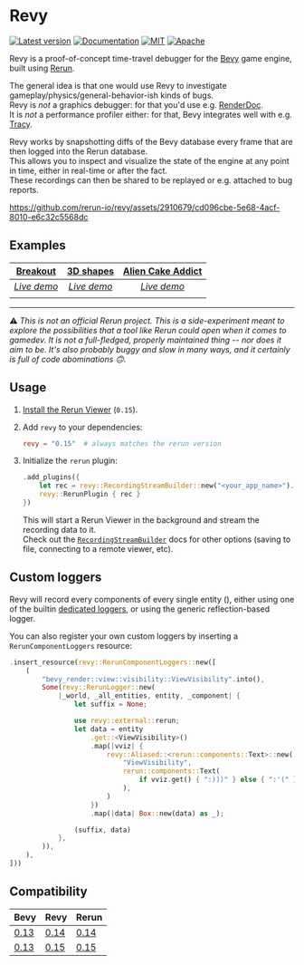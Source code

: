 # Revy

[![Latest version](https://img.shields.io/crates/v/revy.svg)](https://crates.io/crates/revy)
[![Documentation](https://docs.rs/revy/badge.svg)](https://docs.rs/revy)
[![MIT](https://img.shields.io/badge/license-MIT-blue.svg)](https://github.com/rerun-io/revy/blob/master/LICENSE-MIT)
[![Apache](https://img.shields.io/badge/license-Apache-blue.svg)](https://github.com/rerun-io/revy/blob/master/LICENSE-APACHE)

Revy is a proof-of-concept time-travel debugger for the [Bevy](https://github.com/bevyengine/bevy) game engine, built using [Rerun](https://github.com/rerun-io/rerun).

The general idea is that one would use Revy to investigate gameplay/physics/general-behavior-ish kinds of bugs.  
Revy is _not_ a graphics debugger: for that you'd use e.g. [RenderDoc](https://github.com/baldurk/renderdoc).  
It is _not_ a performance profiler either: for that, Bevy integrates well with e.g. [Tracy](https://github.com/wolfpld/tracy).

Revy works by snapshotting diffs of the Bevy database every frame that are then logged into the Rerun database.  
This allows you to inspect and visualize the state of the engine at any point in time, either in real-time or after the fact.  
These recordings can then be shared to be replayed or e.g. attached to bug reports.

https://github.com/rerun-io/revy/assets/2910679/cd096cbe-5e68-4acf-8010-e6c32c5568dc

## Examples 

|[Breakout](https://github.com/bevyengine/bevy/blob/v0.13.0/examples/games/breakout.rs)|[3D shapes](https://github.com/bevyengine/bevy/blob/v0.13.0/examples/3d/3d_shapes.rs)|[Alien Cake Addict](https://github.com/bevyengine/bevy/blob/v0.13.0/examples/games/alien_cake_addict.rs)|
| :----------------------------------------------------------------: | :-------------------------------------------------------------: | :--------------------------------------------------------------: |
| [*Live demo*](https://app.rerun.io/version/0.14.1/index.html?url=https://storage.googleapis.com/rerun-example-datasets/revy/breakout_014_001.rrd) | [*Live demo*](https://app.rerun.io/version/0.14.1/index.html?url=https://storage.googleapis.com/rerun-example-datasets/revy/3d_shapes_014_001.rrd)| [*Live demo*](https://app.rerun.io/version/0.14.1/index.html?url=https://storage.googleapis.com/rerun-example-datasets/revy/alien_014_001.rrd) |
| <picture> <img src="https://static.rerun.io/revy_breakout_title/a853af41115505212296813a0bef2373b105757b/full.png" alt=""> <source media="(max-width: 480px)" srcset="https://static.rerun.io/revy_breakout_title/a853af41115505212296813a0bef2373b105757b/480w.png"> <source media="(max-width: 768px)" srcset="https://static.rerun.io/revy_breakout_title/a853af41115505212296813a0bef2373b105757b/768w.png"> <source media="(max-width: 1024px)" srcset="https://static.rerun.io/revy_breakout_title/a853af41115505212296813a0bef2373b105757b/1024w.png"> <source media="(max-width: 1200px)" srcset="https://static.rerun.io/revy_breakout_title/a853af41115505212296813a0bef2373b105757b/1200w.png"> </picture> | <picture> <img src="https://static.rerun.io/revy_3dshapes_title/964446d03f1792b60e394e8c495e6fe16273939a/full.png" alt=""> <source media="(max-width: 480px)" srcset="https://static.rerun.io/revy_3dshapes_title/964446d03f1792b60e394e8c495e6fe16273939a/480w.png"> <source media="(max-width: 768px)" srcset="https://static.rerun.io/revy_3dshapes_title/964446d03f1792b60e394e8c495e6fe16273939a/768w.png"> <source media="(max-width: 1024px)" srcset="https://static.rerun.io/revy_3dshapes_title/964446d03f1792b60e394e8c495e6fe16273939a/1024w.png"> <source media="(max-width: 1200px)" srcset="https://static.rerun.io/revy_3dshapes_title/964446d03f1792b60e394e8c495e6fe16273939a/1200w.png"> </picture>  | <picture> <img src="https://static.rerun.io/revy_alien_title/3e4ba4f3cfb728942ecb38ba3e613f3498dda3e2/full.png" alt=""> <source media="(max-width: 480px)" srcset="https://static.rerun.io/revy_alien_title/3e4ba4f3cfb728942ecb38ba3e613f3498dda3e2/480w.png"> <source media="(max-width: 768px)" srcset="https://static.rerun.io/revy_alien_title/3e4ba4f3cfb728942ecb38ba3e613f3498dda3e2/768w.png"> <source media="(max-width: 1024px)" srcset="https://static.rerun.io/revy_alien_title/3e4ba4f3cfb728942ecb38ba3e613f3498dda3e2/1024w.png"> <source media="(max-width: 1200px)" srcset="https://static.rerun.io/revy_alien_title/3e4ba4f3cfb728942ecb38ba3e613f3498dda3e2/1200w.png"> </picture> |


---

:warning: _This is not an official Rerun project. This is a side-experiment meant to explore the possibilities that a tool like Rerun could open when it comes to gamedev. It is not a full-fledged, properly maintained thing -- nor does it aim to be. It's also probably buggy and slow in many ways, and it certainly is full of code abominations :upside_down_face:._ 

## Usage

1. [Install the Rerun Viewer](https://www.rerun.io/docs/getting-started/installing-viewer) (`0.15`).

2. Add `revy` to your dependencies:
    ```toml
    revy = "0.15"  # always matches the rerun version
    ```

3. Initialize the `rerun` plugin:
    ```rust
    .add_plugins({
        let rec = revy::RecordingStreamBuilder::new("<your_app_name>").spawn().unwrap();
        revy::RerunPlugin { rec }
    })
    ```
    This will start a Rerun Viewer in the background and stream the recording data to it.  
    Check out the [`RecordingStreamBuilder`](https://docs.rs/rerun/latest/rerun/struct.RecordingStreamBuilder.html) docs for other options (saving to file, connecting to a remote viewer, etc).

## Custom loggers

Revy will record every components of every single entity (), either using one of the builtin [dedicated loggers](./src/default_loggers.rs), or using the generic reflection-based logger.

You can also register your own custom loggers by inserting a `RerunComponentLoggers` resource:
```rust
.insert_resource(revy::RerunComponentLoggers::new([
    (
        "bevy_render::view::visibility::ViewVisibility".into(),
        Some(revy::RerunLogger::new(
            |_world, _all_entities, entity, _component| {
                let suffix = None;

                use revy::external::rerun;
                let data = entity
                    .get::<ViewVisibility>()
                    .map(|vviz| {
                        revy::Aliased::<rerun::components::Text>::new(
                            "ViewVisibility",
                            rerun::components::Text(
                                if vviz.get() { ":)))" } else { ":'(" }.into(),
                            ),
                        )
                    })
                    .map(|data| Box::new(data) as _);

                (suffix, data)
            },
        )),
    ),
]))
```

## Compatibility

| Bevy                                                             | Revy                                                          | Rerun                                                          |
| ---------------------------------------------------------------- | ------------------------------------------------------------- | -------------------------------------------------------------- |
| [0.13](https://github.com/bevyengine/bevy/releases/tag/v0.13.0)  | [0.14](https://github.com/rerun-io/revy/releases/tag/0.14.0)  | [0.14](https://github.com/rerun-io/rerun/releases/tag/0.14.0)  |
| [0.13](https://github.com/bevyengine/bevy/releases/tag/v0.13.0)  | [0.15](https://github.com/rerun-io/revy/releases/tag/0.15.0)  | [0.15](https://github.com/rerun-io/rerun/releases/tag/0.15.0)  |

